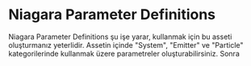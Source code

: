 # Niagara Parameter Definitions

Niagara Parameter Definitions şu işe yarar, kullanmak için bu asseti oluşturmanız yeterlidir. Assetin içinde "System", "Emitter" ve "Particle" kategorilerinde kullanmak üzere parametreler oluşturabilirsiniz. Sonra 
